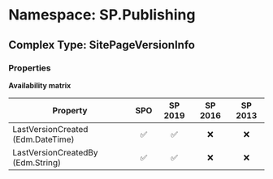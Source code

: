 # Namespace: SP.Publishing

## Complex Type: SitePageVersionInfo

### Properties

**Availability matrix**

Property | SPO | SP 2019 | SP 2016 | SP 2013
----------|:---:|:-------:|:-------:|:-------:
LastVersionCreated (Edm.DateTime) | ✅ | ✅ | ❌ | ❌
LastVersionCreatedBy (Edm.String) | ✅ | ✅ | ❌ | ❌